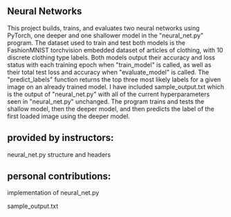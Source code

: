 ## Neural Networks

This project builds, trains, and evaluates two neural networks using PyTorch, one deeper and one shallower model in the "neural_net.py" program. The dataset used to train and test both models is the FashionMNIST torchvision embedded dataset of articles of clothing, with 10 discrete clothing type labels. Both models output their accuracy and loss status with each training epoch when "train_model" is called, as well as their total test loss and accuracy when "evaluate_model" is called. The "predict_labels" function returns the top three most likely labels for a given image on an already trained model. I have included sample_output.txt which is the output of "neural_net.py" with all of the current hyperparameters seen in "neural_net.py" unchanged. The program trains and tests the shallow model, then the deeper model, and then predicts the label of the first loaded image using the deeper model.

## provided by instructors:

neural_net.py structure and headers

## personal contributions:

implementation of neural_net.py

sample_output.txt
